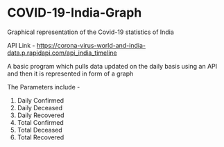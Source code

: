 # COVID-19-India-Graph
Graphical representation of the Covid-19 statistics of India 

API Link - https://corona-virus-world-and-india-data.p.rapidapi.com/api_india_timeline

A basic program which pulls data updated on the daily basis using an API and then it is represented in form of a graph

The Parameters include -

1. Daily Confirmed
2. Daily Deceased
3. Daily Recovered
4. Total Confirmed
5. Total Deceased 
6. Total Recovered
